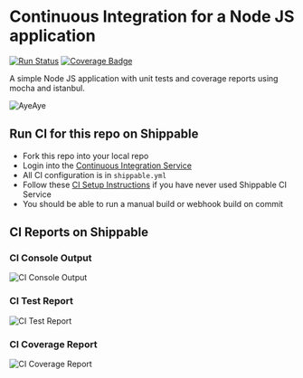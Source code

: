 
# Continuous Integration for a Node JS application
[![Run Status](https://api.shippable.com/projects/5984cd90063f5c0700176c2d/badge?branch=master)](https://app.shippable.com/github/ns-phennessy/basic-node)
[![Coverage Badge](https://api.shippable.com/projects/5984cd90063f5c0700176c2d/coverageBadge?branch=master)](https://app.shippable.com/github/ns-phennessy/basic-node)


A simple Node JS application with unit tests and coverage reports using mocha
and istanbul.

![AyeAye](https://github.com/shippableSamples/node-with-tests-coverage/blob/master/public/resources/images/captain.png)

## Run CI for this repo on Shippable
* Fork this repo into your local repo
* Login into the [Continuous Integration Service](wwww.shippable.com)
* All CI configuration is in `shippable.yml`
* Follow these [CI Setup Instructions](http://docs.shippable.com/ci/runFirstBuild/) if you have never used Shippable CI Service
* You should be able to run a manual build or webhook build on commit

## CI Reports on Shippable

### CI Console Output
![CI Console Output](https://github.com/shippableSamples/node-with-tests-coverage/blob/master/public/resources/images/console.jpg)

### CI Test Report
![CI Test Report](https://github.com/shippableSamples/node-with-tests-coverage/blob/master/public/resources/images/tests.jpg)

### CI Coverage Report
![CI Coverage Report](https://github.com/shippableSamples/node-with-tests-coverage/blob/master/public/resources/images/coverage.jpg)
